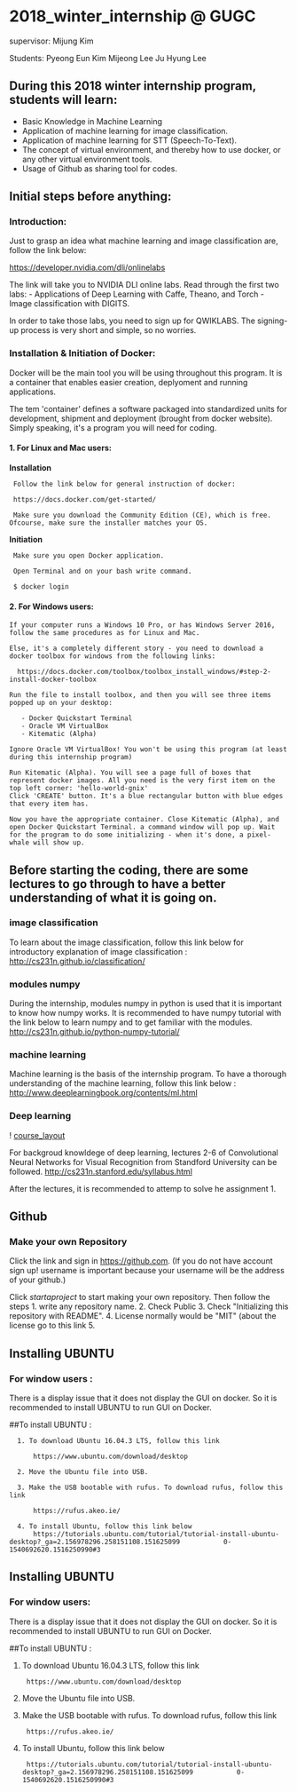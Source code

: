 # 2018_winter_internship @ GUGC
supervisor: Mijung Kim

Students: Pyeong Eun Kim
          Mijeong Lee
          Ju Hyung Lee

## During this 2018 winter internship program, students will learn:

  - Basic Knowledge in Machine Learning
  - Application of machine learning for image classification.
  - Application of machine learning for STT (Speech-To-Text).
  - The concept of virtual environment, and thereby how to use docker, or any other virtual environment tools.
  - Usage of Github as sharing tool for codes.
 
  
  
## Initial steps before anything:

### Introduction:

  Just to grasp an idea what machine learning and image classification are, follow the link below:
  
  https://developer.nvidia.com/dli/onlinelabs
  
  The link will take you to NVIDIA DLI online labs. Read through the first two labs:
    - Applications of Deep Learning with Caffe, Theano, and Torch
    - Image classification with DIGITS.
  
  In order to take those labs, you need to sign up for QWIKLABS. The signing-up process is very short and simple, so no worries.


### Installation & Initiation of Docker:
  
  Docker will be the main tool you will be using throughout this program. It is a container that enables easier creation, deplyoment and running applications.
  
  The tem 'container' defines a software packaged into standardized units for development, shipment and deployment (brought from docker website). Simply speaking, it's a program you will need for coding.
  
####  1. For Linux and Mac users:
   
   **Installation**
    
     Follow the link below for general instruction of docker:
      
     https://docs.docker.com/get-started/
    
     Make sure you download the Community Edition (CE), which is free. Ofcourse, make sure the installer matches your OS.
    
   **Initiation**
   
     Make sure you open Docker application.
    
     Open Terminal and on your bash write command.
    
     $ docker login
    


####  2. For Windows users:
    
    If your computer runs a Windows 10 Pro, or has Windows Server 2016, follow the same procedures as for Linux and Mac.
    
    Else, it's a completely different story - you need to download a docker toolbox for windows from the following links:
    
      https://docs.docker.com/toolbox/toolbox_install_windows/#step-2-install-docker-toolbox
    
    Run the file to install toolbox, and then you will see three items popped up on your desktop: 
    
       - Docker Quickstart Terminal
       - Oracle VM VirtualBox
       - Kitematic (Alpha)
    
    Ignore Oracle VM VirtualBox! You won't be using this program (at least during this internship program)
    
    Run Kitematic (Alpha). You will see a page full of boxes that represent docker images. All you need is the very first item on the top left corner: 'hello-world-gnix'
    Click 'CREATE' button. It's a blue rectangular button with blue edges that every item has.
    
    Now you have the appropriate container. Close Kitematic (Alpha), and open Docker Quickstart Terminal. a command window will pop up. Wait for the program to do some initializing - when it's done, a pixel-whale will show up. 
    
    
    
## Before starting the coding, there are some lectures to go through to have a better understanding of what it is going on.

### image classification 
  
  To learn about the image classification, follow this link below for introductory explanation of image classification :
http://cs231n.github.io/classification/

### modules numpy
  
  During the internship, modules numpy in python is used that it is important to know how numpy works. It is recommended to have numpy tutorial with the link below to learn numpy and to get familiar with the modules.
http://cs231n.github.io/python-numpy-tutorial/

### machine learning
  
  Machine learning is the basis of the internship program. To have a thorough understanding of the machine learning, follow this link below :
http://www.deeplearningbook.org/contents/ml.html

### Deep learning

! [course_layout](\Users\user\Documents\workspace\intern\course_layout.png)

  For backgroud knowldege of deep learning, lectures 2-6 of Convolutional Neural Networks for Visual Recognition from Standford University can be followed. 
  http://cs231n.stanford.edu/syllabus.html
  
  After the lectures, it is recommended to attemp to solve he assignment 1.
  
  
## Github 

### Make your own Repository

Click the link and sign in https://github.com. (If you do not have account sign up! username is important because your username will be the address of your github.)

Click $start a project$ to start making your own repository. Then follow the steps
          1. write any repository name. 
          2. Check Public
          3. Check "Initializing this repository with README".
          4. License normally would be "MIT" (about the license go to this link 
          5. 


## Installing UBUNTU

### For window users      : 

  There is a display issue that it does not display the GUI on docker. So it is recommended to install UBUNTU to run GUI on Docker.

##To install UBUNTU  :
      
      1. To download Ubuntu 16.04.3 LTS, follow this link  
          
          https://www.ubuntu.com/download/desktop
      
      2. Move the Ubuntu file into USB.  
      
      3. Make the USB bootable with rufus. To download rufus, follow this link 
      
          https://rufus.akeo.ie/
      
      4. To install Ubuntu, follow this link below  
          https://tutorials.ubuntu.com/tutorial/tutorial-install-ubuntu-desktop?_ga=2.156978296.258151108.151625099           0-1540692620.1516250990#3
    




      


## Installing UBUNTU

### For window users: 

There is a display issue that it does not display the GUI on docker. So it is recommended to install UBUNTU to run GUI on Docker.

##To install UBUNTU :
  
  1. To download Ubuntu 16.04.3 LTS, follow this link  
          
          https://www.ubuntu.com/download/desktop
  
  2. Move the Ubuntu file into USB.  
  
  3. Make the USB bootable with rufus. To download rufus, follow this link 
          
          https://rufus.akeo.ie/
  
  4. To install Ubuntu, follow this link below  
          
          https://tutorials.ubuntu.com/tutorial/tutorial-install-ubuntu-desktop?_ga=2.156978296.258151108.151625099           0-1540692620.1516250990#3

